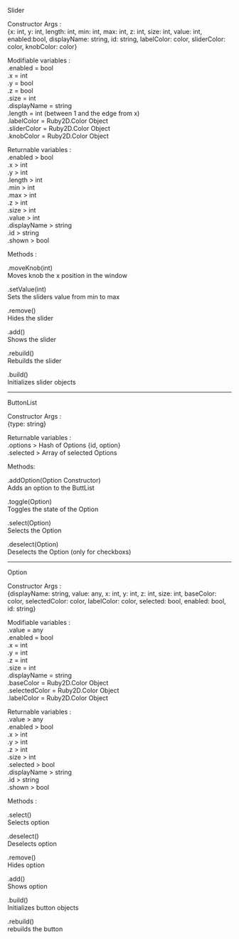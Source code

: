 Slider      

Constructor Args :      
{x: int, y: int, length: int, min: int, max: int, z: int, size: int, value: int, enabled:bool, displayName: string, id: string, labelColor: color, sliderColor: color, knobColor: color}      

Modifiable variables :      
.enabled = bool      
.x = int      
.y = bool      
.z = bool      
.size = int      
.displayName = string      
.length = int (between 1 and the edge from x)      
.labelColor = Ruby2D.Color Object      
.sliderColor = Ruby2D.Color Object      
.knobColor = Ruby2D.Color Object      

Returnable variables :      
.enabled > bool      
.x > int      
.y > int      
.length > int      
.min > int      
.max > int      
.z > int      
.size > int      
.value > int      
.displayName > string      
.id > string      
.shown > bool      

Methods :      

.moveKnob(int)      
Moves knob the x position in the window      

.setValue(int)      
Sets the sliders value from min to max      

.remove()      
Hides the slider      

.add()      
Shows the slider      

.rebuild()      
Rebuilds the slider      

.build()      
Initializes slider objects      

-----------      

ButtonList      

Constructor Args :      
{type: string}      

Returnable variables :      
.options > Hash of Options {id, option}      
.selected > Array of selected Options      

Methods:      

.addOption(Option Constructor)      
Adds an option to the ButtList      

.toggle(Option)      
Toggles the state of the Option      

.select(Option)      
Selects the Option      

.deselect(Option)      
Deselects the Option (only for checkboxs)      

------------      

Option      

Constructor Args :      
{displayName: string, value: any, x: int, y: int, z: int, size: int, baseColor: color, selectedColor: color, labelColor: color, selected: bool, enabled: bool, id: string}      

Modifiable variables :      
.value = any      
.enabled = bool      
.x = int      
.y = int      
.z = int      
.size = int      
.displayName = string      
.baseColor = Ruby2D.Color Object      
.selectedColor = Ruby2D.Color Object      
.labelColor = Ruby2D.Color Object      

Returnable variables :      
.value > any      
.enabled > bool      
.x > int      
.y > int      
.z > int      
.size > int      
.selected > bool      
.displayName > string      
.id > string      
.shown > bool      

Methods :      

.select()      
Selects option      

.deselect()      
Deselects option      

.remove()      
Hides option      

.add()      
Shows option      

.build()      
Initializes button objects      

.rebuild()      
rebuilds the button      
